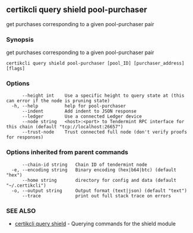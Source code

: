 ## certikcli query shield pool-purchaser

get purchases corresponding to a given pool-purchaser pair

### Synopsis

get purchases corresponding to a given pool-purchaser pair

```
certikcli query shield pool-purchaser [pool_ID] [purchaser_address] [flags]
```

### Options

```
      --height int    Use a specific height to query state at (this can error if the node is pruning state)
  -h, --help          help for pool-purchaser
      --indent        Add indent to JSON response
      --ledger        Use a connected Ledger device
      --node string   <host>:<port> to Tendermint RPC interface for this chain (default "tcp://localhost:26657")
      --trust-node    Trust connected full node (don't verify proofs for responses)
```

### Options inherited from parent commands

```
      --chain-id string   Chain ID of tendermint node
  -e, --encoding string   Binary encoding (hex|b64|btc) (default "hex")
      --home string       directory for config and data (default "~/.certikcli")
  -o, --output string     Output format (text|json) (default "text")
      --trace             print out full stack trace on errors
```

### SEE ALSO

* [certikcli query shield](certikcli_query_shield.md)	 - Querying commands for the shield module


